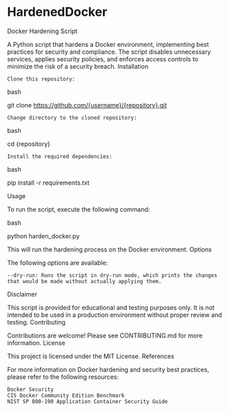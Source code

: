 # HardenedDocker


Docker Hardening Script

A Python script that hardens a Docker environment, implementing best practices for security and compliance. The script disables unnecessary services, applies security policies, and enforces access controls to minimize the risk of a security breach.
Installation

    Clone this repository:

bash

git clone https://github.com/{username}/{repository}.git

    Change directory to the cloned repository:

bash

cd {repository}

    Install the required dependencies:

bash

pip install -r requirements.txt

Usage

To run the script, execute the following command:

bash

python harden_docker.py

This will run the hardening process on the Docker environment.
Options

The following options are available:

    --dry-run: Runs the script in dry-run mode, which prints the changes that would be made without actually applying them.

Disclaimer

This script is provided for educational and testing purposes only. It is not intended to be used in a production environment without proper review and testing.
Contributing

Contributions are welcome! Please see CONTRIBUTING.md for more information.
License

This project is licensed under the MIT License.
References

For more information on Docker hardening and security best practices, please refer to the following resources:

    Docker Security
    CIS Docker Community Edition Benchmark
    NIST SP 800-190 Application Container Security Guide

